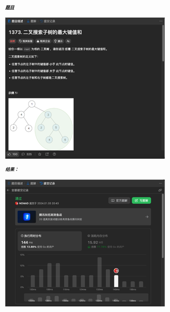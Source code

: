 ##### [题目](https://leetcode.cn/problems/maximum-sum-bst-in-binary-tree/description/)
![pic](img.png)
##### 结果：
![pic](result.png)